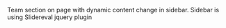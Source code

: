 Team section on page with dynamic content change in sidebar. Sidebar is using Slidereval jquery plugin
